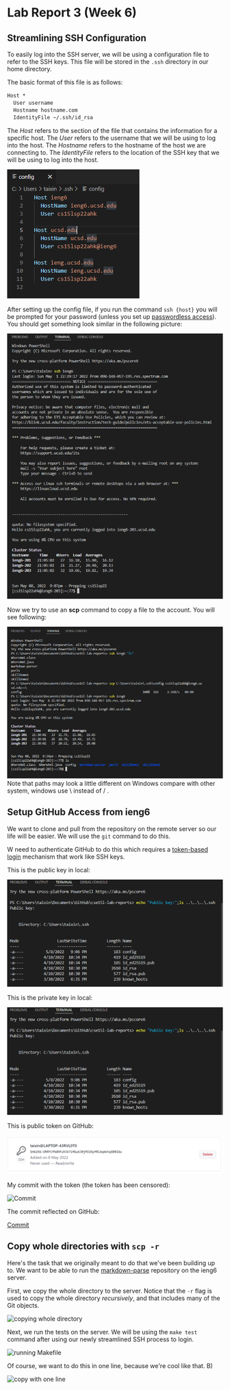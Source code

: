 # Lab Report 3 (Week 6)


## Streamlining SSH Configuration

To easily log into the SSH server, we will be using a configuration file to refer to the SSH keys. This file will be stored in the `.ssh` directory in our home directory.

The basic format of this file is as follows:

```txt
Host *
  User username
  Hostname hostname.com
  IdentityFile ~/.ssh/id_rsa
```

The *Host* refers to the section of the file that contains the information for a specific host. The *User* refers to the username that we will be using to log into the host. The *Hostname* refers to the hostname of the host we are connecting to. The *IdentityFile* refers to the location of the SSH key that we will be using to log into the host.

![SSH Configuration](config.png)


After setting up the config file, if you run the command `ssh {host}` you will be prompted for your password (unless you set up [passwordless access](https://atlae.github.io/cse15l-lab-reports/lab-report-1-week-2.html)). You should get something look similar in the following picture:

![success login](ieng6login.png)

Now we try to use an **scp** command to copy a file to the account. You will see following:

![try scp](scptest.png)
Note that paths may look a little different on Windows compare with other system, windows use \ instead of / . 

## Setup GitHub Access from ieng6

We want to clone and pull from the repository on the remote server so our life will be easier. We will use the `git` command to do this. 

W need to authenticate GitHub to do this which requires a [token-based login](https://docs.github.com/en/authentication/connecting-to-github-with-ssh/adding-a-new-ssh-key-to-your-github-account) mechanism that work like SSH keys.

This is the public key in local:

![Public/Private keys](userPublicKey.png)

This is the private key in local:

![Public/Private keys](userPublicKey.png)


This is public token on GitHub:

![GitHub token](githubPublicKey.png)

My commit with the token (the token has been censored):

![Commit](images/commit.png)

The commit reflected on GitHub:

[Commit](https://github.com/Atlae/markdown-parse/commit/8e9c28d033f6e877b6fcc6f6f19fc81f3df55f42)

## Copy whole directories with `scp -r`

Here's the task that we originally meant to do that we've been building up to. We want to be able to run the [markdown-parse](https://github.com/Atlae/markdown-parse) repository on the ieng6 server.

First, we copy the whole directory to the server. Notice that the `-r` flag is used to copy the whole directory *recursively*, and that includes many of the Git objects.

![copying whole directory](images/scp-whole-directory.png)

Next, we run the tests on the server. We will be using the `make test` command after using our newly streamlined SSH process to login.

![running Makefile](images/running-makefile.png)

Of course, we want to do this in one line, because we're cool like that. B)

![copy with one line](images/scp-one-line.png)
